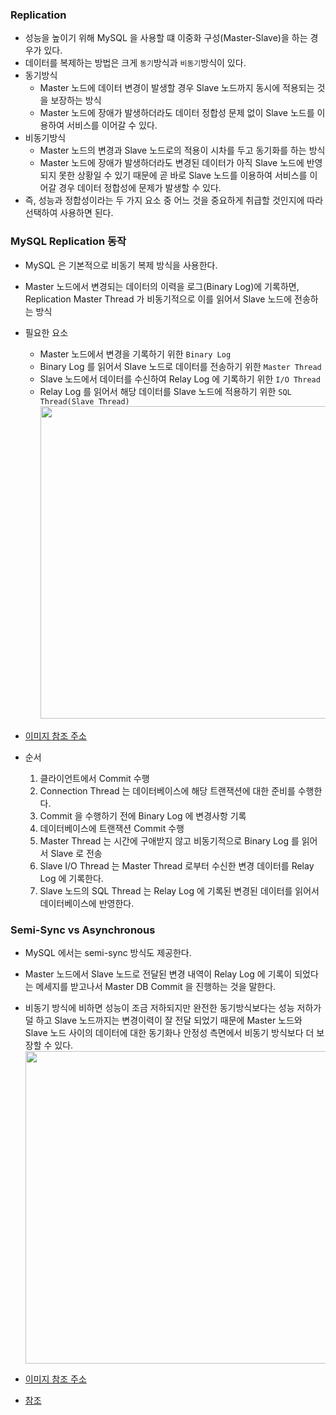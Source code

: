 ### Replication

* 성능을 높이기 위해 MySQL 을 사용할 떄 이중화 구성(Master-Slave)을 하는 경우가 있다.
* 데이터를 복제하는 방법은 크게 ```동기```방식과 ```비동기```방식이 있다.
* 동기방식
    - Master 노드에 데이터 변경이 발생할 경우 Slave 노드까지 동시에 적용되는 것을 보장하는 방식
    - Master 노드에 장애가 발생하더라도 데이터 정합성 문제 없이 Slave 노드를 이용하여 서비스를 이어갈 수 있다.
* 비동기방식
    - Master 노드의 변경과 Slave 노드로의 적용이 시차를 두고 동기화를 하는 방식
    - Master 노드에 장애가 발생하더라도 변경된 데이터가 아직 Slave 노드에 반영되지 못한 상황일 수 있기 때문에 곧 바로 Slave 노드를 이용하여 서비스를 이어갈 경우 데이터 정합성에 문제가 발생할 수 있다.
* 즉, 성능과 정합성이라는 두 가지 요소 중 어느 것을 중요하게 취급할 것인지에 따라 선택하여 사용하면 된다.

### MySQL Replication 동작

* MySQL 은 기본적으로 비동기 복제 방식을 사용한다.
* Master 노드에서 변경되는 데이터의 이력을 로그(Binary Log)에 기록하면, Replication Master Thread 가 비동기적으로 이를 읽어서 Slave 노드에 전송하는 방식
* 필요한 요소
    - Master 노드에서 변경을 기록하기 위한 ```Binary Log```
    - Binary Log 를 읽어서 Slave 노드로 데이터를 전송하기 위한 ```Master Thread```
    - Slave 노드에서 데이터를 수신하여 Relay Log 에 기록하기 위한 ```I/O Thread```
    - Relay Log 를 읽어서 해당 데이터를 Slave 노드에 적용하기 위한 ```SQL Thread(Slave Thread)```
      <img src="https://user-images.githubusercontent.com/39120763/161996924-10ec53dc-a0be-4e5d-a2f8-8d6c368495a0.png" width="800" height="500">

* [이미지 참조 주소](http://cloudrain21.com/wordpress/wp-content/uploads/2019/10/%E1%84%89%E1%85%B3%E1%84%8F%E1%85%B3%E1%84%85%E1%85%B5%E1%86%AB%E1%84%89%E1%85%A3%E1%86%BA-2019-10-09-%E1%84%8B%E1%85%A9%E1%84%92%E1%85%AE-9.01.41-1024x684.png)

* 순서
    1. 클라이언트에서 Commit 수행
    2. Connection Thread 는 데이터베이스에 해당 트랜잭션에 대한 준비를 수행한다.
    3. Commit 을 수행하기 전에 Binary Log 에 변경사항 기록
    4. 데이터베이스에 트랜잭션 Commit 수행
    5. Master Thread 는 시간에 구애받지 않고 비동기적으로 Binary Log 를 읽어서 Slave 로 전송
    6. Slave I/O Thread 는 Master Thread 로부터 수신한 변경 데이터를 Relay Log 에 기록한다.
    7. Slave 노드의 SQL Thread 는 Relay Log 에 기록된 변경된 데이터를 읽어서 데이터베이스에 반영한다.

### Semi-Sync vs Asynchronous
* MySQL 에서는 semi-sync 방식도 제공한다.
* Master 노드에서 Slave 노드로 전달된 변경 내역이 Relay Log 에 기록이 되었다는 메세지를 받고나서 Master DB Commit 을 진행하는 것을 말한다.
* 비동기 방식에 비하면 성능이 조금 저하되지만 완전한 동기방식보다는 성능 저하가 덜 하고 Slave 노드까지는 변경이력이 잘 전달 되었기 때문에 Master 노드와 Slave 노드 사이의 데이터에 대한 동기화나 안정성 측면에서 비동기 방식보다 더 보장할 수 있다.
  <img src="https://img1.daumcdn.net/thumb/R1280x0/?scode=mtistory2&fname=https%3A%2F%2Fblog.kakaocdn.net%2Fdn%2FkxUek%2FbtqTADxldPq%2FjvSmbesX3yaRo7fPGoMYK0%2Fimg.png" width="800" height="500">

* [이미지 참조 주소](https://img1.daumcdn.net/thumb/R1280x0/?scode=mtistory2&fname=https%3A%2F%2Fblog.kakaocdn.net%2Fdn%2FkxUek%2FbtqTADxldPq%2FjvSmbesX3yaRo7fPGoMYK0%2Fimg.png)

* [참조](https://it-sunny-333.tistory.com/148)
